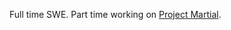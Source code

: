 Full time SWE.
Part time working on [Project Martial](https://github.com/raresraf/project-martial).
